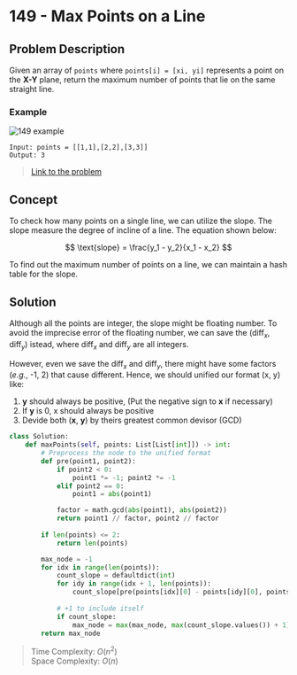 # 149 - Max Points on a Line

## Problem Description

Given an array of `points` where `points[i] = [xi, yi]` represents a point on the **X-Y** plane, return the maximum number of points that lie on the same straight line.

### Example

![149 example](https://assets.leetcode.com/uploads/2021/02/25/plane1.jpg)

```text
Input: points = [[1,1],[2,2],[3,3]]
Output: 3
```

> [Link to the problem](https://leetcode.com/problems/max-points-on-a-line/description/)

## Concept

To check how many points on a single line, we can utilize the slope. The slope measure the degree of incline of a line. The equation shown below:

$$
\text{slope} = \frac{y_1 - y_2}{x_1 - x_2}
$$

To find out the maximum number of points on a line, we can maintain a hash table for the slope.

## Solution

Although all the points are integer, the slope might be floating number. To avoid the imprecise error of the floating number, we can save the $(\text{diff}_x, \text{diff}_y)$ istead, where $\text{diff}_x$ and $\text{diff}_y$ are all integers.

However, even we save the $\text{diff}_x$ and $\text{diff}_y$, there might have some factors (*e.g.*, -1, 2) that cause different. Hence, we should unified our format (x, y) like:

1. **y** should always be positive, (Put the negative sign to **x** if necessary)
2. If **y** is 0, x should always be positive
3. Devide both (**x**, **y**) by theirs greatest common devisor (GCD)

```python
class Solution:
    def maxPoints(self, points: List[List[int]]) -> int:
        # Preprocess the node to the unified format
        def pre(point1, point2):
            if point2 < 0:
                point1 *= -1; point2 *= -1
            elif point2 == 0:
                point1 = abs(point1)

            factor = math.gcd(abs(point1), abs(point2))
            return point1 // factor, point2 // factor
        
        if len(points) <= 2:
            return len(points)

        max_node = -1
        for idx in range(len(points)):
            count_slope = defaultdict(int)
            for idy in range(idx + 1, len(points)):
                count_slope[pre(points[idx][0] - points[idy][0], points[idx][1] - points[idy][1])] += 1
            
            # +1 to include itself
            if count_slope:
                max_node = max(max_node, max(count_slope.values()) + 1)
        return max_node
```

> Time Complexity: $O(n^2)$ \
> Space Complexity: $O(n)$
